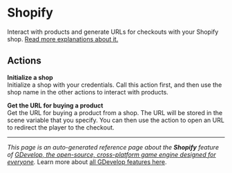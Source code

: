# Shopify

Interact with products and generate URLs for checkouts with your Shopify shop. [Read more explanations about it.](/gdevelop5/all-features/shopify)

## Actions

**Initialize a shop**  
Initialize a shop with your credentials. Call this action first, and then use the shop name in the other actions to interact with products.

**Get the URL for buying a product**  
Get the URL for buying a product from a shop. The URL will be stored in the scene variable that you specify. You can then use the action to open an URL to redirect the player to the checkout.



---
*This page is an auto-generated reference page about the **Shopify** feature of [GDevelop, the open-source, cross-platform game engine designed for everyone](https://gdevelop.io/).* Learn more about [all GDevelop features here](/gdevelop5/all-features).